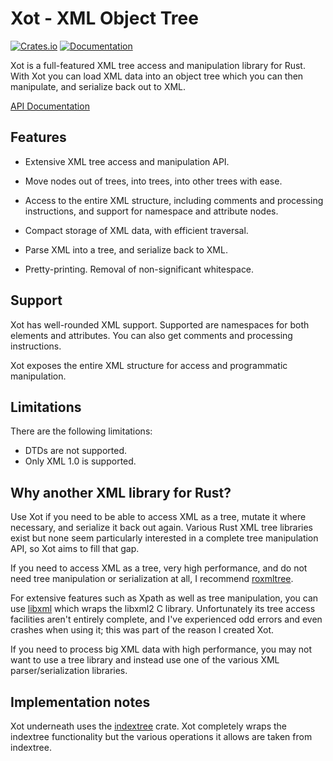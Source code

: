 # Xot - XML Object Tree

[![Crates.io](https://img.shields.io/crates/v/xot.svg)](https://crates.io/crates/xot)
[![Documentation](https://docs.rs/xot/badge.svg)](https://docs.rs/xot)

Xot is a full-featured XML tree access and manipulation library for Rust. With
Xot you can load XML data into an object tree which you can then manipulate,
and serialize back out to XML.

[API Documentation](https://docs.rs/xot)

## Features

- Extensive XML tree access and manipulation API.

- Move nodes out of trees, into trees, into other trees with ease.

- Access to the entire XML structure, including comments and processing
  instructions, and support for namespace and attribute nodes.

- Compact storage of XML data, with efficient traversal.

- Parse XML into a tree, and serialize back to XML.

- Pretty-printing. Removal of non-significant whitespace.

## Support

Xot has well-rounded XML support. Supported are namespaces for both elements
and attributes. You can also get comments and processing instructions.

Xot exposes the entire XML structure for access and programmatic manipulation.

## Limitations

There are the following limitations:

- DTDs are not supported.
- Only XML 1.0 is supported. 

## Why another XML library for Rust?

Use Xot if you need to be able to access XML as a tree, mutate it where
necessary, and serialize it back out again. Various Rust XML tree libraries
exist but none seem particularly interested in a complete tree manipulation
API, so Xot aims to fill that gap.

If you need to access XML as a tree, very high performance, and do not need
tree manipulation or serialization at all, I recommend
[roxmltree](https://github.com/RazrFalcon/roxmltree).

For extensive features such as Xpath as well as tree manipulation, you can use
[libxml](https://github.com/KWARC/rust-libxml) which wraps the libxml2 C
library. Unfortunately its tree access facilities aren't entirely complete, and
I've experienced odd errors and even crashes when using it; this was part of
the reason I created Xot.

If you need to process big XML data with high performance, you may not want to
use a tree library and instead use one of the various XML parser/serialization
libraries.

## Implementation notes

Xot underneath uses the
[indextree](https://docs.rs/indextree/latest/indextree/) crate. Xot completely
wraps the indextree functionality but the various operations it allows are
taken from indextree.
